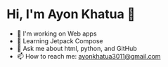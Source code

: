 # Hi, I'm Ayon Khatua 👋
- 🔭 I'm working on Web apps
- 🌱 Learning Jetpack Compose
- 💬 Ask me about html, python, and GitHub
- 📫 How to reach me: ayonkhatua3011@gmail.com
